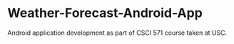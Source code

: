 # Weather-Forecast-Android-App

Android application development as part of CSCI 571 course taken at USC.
